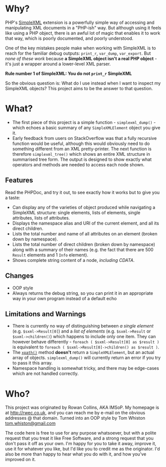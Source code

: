 Why?
====

PHP's [SimpleXML](http://php.net/simplexml) extension is a powerfully simple way of accessing and manipulating XML documents in a "PHP-ish" way. But although using it feels like using a PHP object, there is an awful lot of magic that enables it to work that way, which is poorly documented, and poorly understood.

One of the key mistakes people make when working with SimpleXML is to reach for the familiar debug outputs: `print_r`, `var_dump`, `var_export`. But *none of these work* because **a SimpleXML object isn't a real PHP object** - it's just a wrapper around a lower-level XML parser. 

**Rule number 1 of SimpleXML: You do not `print_r` SimpleXML**

So the obvious question is: What do I use instead when I want to inspect my SimpleXML objects? This project aims to be the answer to that question.

What?
=====

* The first piece of this project is a simple function - `simplexml_dump()` - which echoes a basic summary of any `SimpleXMLElement` object you give it.
* Early feedback from users on StackOverflow was that a fully recursive function would be useful, although this would obviously need to do something different from an XML pretty-printer. The next function is therefore `simplexml_tree()`  which shows an entire XML structure in summarised tree form. The output is designed to show exactly what operators and methods are needed to access each node shown.

Features
--------

Read the PHPDoc, and try it out, to see exactly how it works but to give you a taste:

* Can display any of the varieties of object produced while navigating a SimpleXML structure: single elements, lists of elements, single attributes, lists of attributes.
* Displays the namespace alias and URI of the current element, and all its direct children.
* Lists the total number and name of all attributes on an element (broken down by namespace).
* Lists the total number of direct children (broken down by namespace) along with a summary of their names (e.g. the fact that there are 500 `Result` elements and 1 `Info` element).
* Shows complete string content of a node, *including CDATA*.

Changes
-------

* OOP style
* Always returns the debug string, so you can print it in an appropriate way in your own program instead of a default echo


Limitations and Warnings
------------------------

* There is currently no way of distinguishing between *a single element* (e.g. `$sxml->Result[0]`) and a *list of elements* (e.g. `$sxml->Result` or `$sxml->children()`) which happens to include only one item. They can however behave differently - `foreach ( $sxml->Result[0] as $result )` is equivalent to `foreach ( $sxml->Result[0]->children() as $result )`.
* The [`xpath()`](http://php.net/manual/en/simplexmlelement.xpath.php) method **doesn't** return a `SimpleXMLElement`, but an actual array of objects. `simplexml_dump()` will currently return an error if you try to pass it this array.
* Namespace handling is somewhat tricky, and there may be edge-cases which are not handled correctly.

Who?
====

This project was originated by Rowan Collins, AKA IMSoP. My homepage is at <http://rwec.co.uk>, and you can reach me by e-mail on the obvious addresses @ that domain.
Turned into an OOP style by Tom Whiston <tom.whiston@gmail.com>

The code here is free to use for any purpose whatsoever, but with a polite request that you treat it like Free Software, and a strong request that you don't pass it off as your own. I'm happy for you to take it away, improve it, use it for whatever you like, but I'd like you to credit me as the originator. I'd also be more than happy to hear what you do with it, and how you've improved on it.
